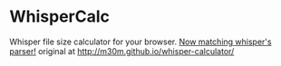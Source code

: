 # WhisperCalc

Whisper file size calculator for your browser.
[Now matching whisper's parser!](http://Zen-Slug.github.io/whisper-calculator/)
original at http://m30m.github.io/whisper-calculator/




